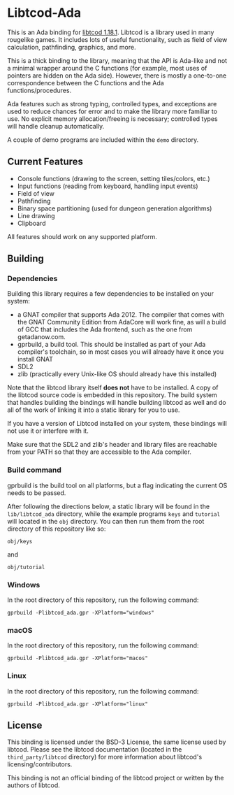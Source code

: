 # Libtcod-Ada

This is an Ada binding for [libtcod 1.18.1](https://github.com/libtcod/libtcod). Libtcod
is a library used in many rougelike games. It includes lots of useful functionality,
such as field of view calculation, pathfinding, graphics, and more.

This is a thick binding to the library, meaning that the API is Ada-like and not a minimal
wrapper around the C functions (for example, most uses of pointers are hidden on the Ada side).
However, there is mostly a one-to-one correspondence between the C functions and the
Ada functions/procedures.

Ada features such as strong typing, controlled types, and exceptions are used to reduce
chances for error and to make the library more familiar to use. No explicit memory
allocation/freeing is necessary; controlled types will handle cleanup automatically.

A couple of demo programs are included within the `demo` directory.

## Current Features

- Console functions (drawing to the screen, setting tiles/colors, etc.)
- Input functions (reading from keyboard, handling input events)
- Field of view
- Pathfinding
- Binary space partitioning (used for dungeon generation algorithms)
- Line drawing
- Clipboard

All features should work on any supported platform.

## Building

### Dependencies

Building this library requires a few dependencies to be installed on your system:

- a GNAT compiler that supports Ada 2012. The compiler that comes with the GNAT
Community Edition from AdaCore will work fine, as will a build of GCC that includes the Ada
frontend, such as the one from getadanow.com.
- gprbuild, a build tool. This should be installed as part of your Ada compiler's toolchain,
so in most cases you will already have it once you install GNAT
- SDL2
- zlib (practically every Unix-like OS should already have this installed)

Note that the libtcod library itself **does not** have to be installed. A copy of the libtcod
source code is embedded in this repository. The build system that handles building
the bindings will handle building libtcod as well and do all of the
work of linking it into a static library for you to use.

If you have a version of Libtcod installed on your system, these bindings will
not use it or interfere with it.

Make sure that the SDL2 and zlib's header and library files are reachable
from your PATH so that they are accessible to the Ada compiler.

### Build command

gprbuild is the build tool on all platforms, but a flag indicating the current
OS needs to be passed.

After following the directions below, a static library will be found in the
`lib/libtcod_ada` directory, while the example programs `keys` and `tutorial`
will located in the `obj` directory. You can then run them from the root
directory of this repository like so:

```
obj/keys
```

and

```
obj/tutorial
```

### Windows

In the root directory of this repository, run the following command:

```
gprbuild -Plibtcod_ada.gpr -XPlatform="windows"
```

### macOS

In the root directory of this repository, run the following command:

```
gprbuild -Plibtcod_ada.gpr -XPlatform="macos"
```

### Linux

In the root directory of this repository, run the following command:

```
gprbuild -Plibtcod_ada.gpr -XPlatform="linux"
```

## License

This binding is licensed under the BSD-3 License, the same license used by libtcod. Please
see the libtcod documentation (located in the `third_party/libtcod` directory) for more information
about libtcod's licensing/contributors.

This binding is not an official binding of the libtcod project or written by the authors
of libtcod.
